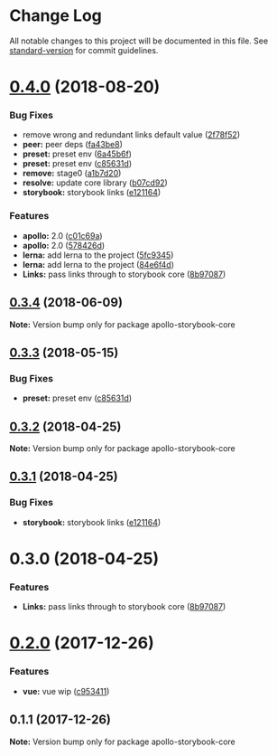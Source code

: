 # Change Log

All notable changes to this project will be documented in this file. See [standard-version](https://github.com/conventional-changelog/standard-version) for commit guidelines.

<a name="0.4.0"></a>
# [0.4.0](https://github.com/abhiaiyer91/apollo-storybook-decorator/compare/v0.5.1...v0.4.0) (2018-08-20)


### Bug Fixes

* remove wrong and redundant links default value ([2f78f52](https://github.com/abhiaiyer91/apollo-storybook-decorator/commit/2f78f52))
* **peer:** peer deps ([fa43be8](https://github.com/abhiaiyer91/apollo-storybook-decorator/commit/fa43be8))
* **preset:** preset env ([6a45b6f](https://github.com/abhiaiyer91/apollo-storybook-decorator/commit/6a45b6f))
* **preset:** preset env ([c85631d](https://github.com/abhiaiyer91/apollo-storybook-decorator/commit/c85631d))
* **remove:** stage0 ([a1b7d20](https://github.com/abhiaiyer91/apollo-storybook-decorator/commit/a1b7d20))
* **resolve:** update core library ([b07cd92](https://github.com/abhiaiyer91/apollo-storybook-decorator/commit/b07cd92))
* **storybook:** storybook links ([e121164](https://github.com/abhiaiyer91/apollo-storybook-decorator/commit/e121164))


### Features

* **apollo:** 2.0 ([c01c69a](https://github.com/abhiaiyer91/apollo-storybook-decorator/commit/c01c69a))
* **apollo:** 2.0 ([578426d](https://github.com/abhiaiyer91/apollo-storybook-decorator/commit/578426d))
* **lerna:** add lerna to the project ([5fc9345](https://github.com/abhiaiyer91/apollo-storybook-decorator/commit/5fc9345))
* **lerna:** add lerna to the project ([84e6f4d](https://github.com/abhiaiyer91/apollo-storybook-decorator/commit/84e6f4d))
* **Links:** pass links through to storybook core ([8b97087](https://github.com/abhiaiyer91/apollo-storybook-decorator/commit/8b97087))



<a name="0.3.4"></a>
## [0.3.4](https://github.com/abhiaiyer91/apollo-storybook-decorator/compare/apollo-storybook-core@0.3.3...apollo-storybook-core@0.3.4) (2018-06-09)




**Note:** Version bump only for package apollo-storybook-core

<a name="0.3.3"></a>
## [0.3.3](https://github.com/abhiaiyer91/apollo-storybook-decorator/compare/apollo-storybook-core@0.3.2...apollo-storybook-core@0.3.3) (2018-05-15)


### Bug Fixes

* **preset:** preset env ([c85631d](https://github.com/abhiaiyer91/apollo-storybook-decorator/commit/c85631d))




<a name="0.3.2"></a>
## [0.3.2](https://github.com/abhiaiyer91/apollo-storybook-decorator/compare/apollo-storybook-core@0.3.1...apollo-storybook-core@0.3.2) (2018-04-25)




**Note:** Version bump only for package apollo-storybook-core

<a name="0.3.1"></a>
## [0.3.1](https://github.com/abhiaiyer91/apollo-storybook-decorator/compare/apollo-storybook-core@0.3.0...apollo-storybook-core@0.3.1) (2018-04-25)


### Bug Fixes

* **storybook:** storybook links ([e121164](https://github.com/abhiaiyer91/apollo-storybook-decorator/commit/e121164))




<a name="0.3.0"></a>
# 0.3.0 (2018-04-25)


### Features

* **Links:** pass links through to storybook core ([8b97087](https://github.com/abhiaiyer91/apollo-storybook-decorator/commit/8b97087))




<a name="0.2.0"></a>
# [0.2.0](https://github.com/abhiaiyer91/apollo-storybook-decorator/compare/apollo-storybook-core@0.1.1...apollo-storybook-core@0.2.0) (2017-12-26)


### Features

* **vue:** vue wip ([c953411](https://github.com/abhiaiyer91/apollo-storybook-decorator/commit/c953411))




<a name="0.1.1"></a>
## 0.1.1 (2017-12-26)




**Note:** Version bump only for package apollo-storybook-core
